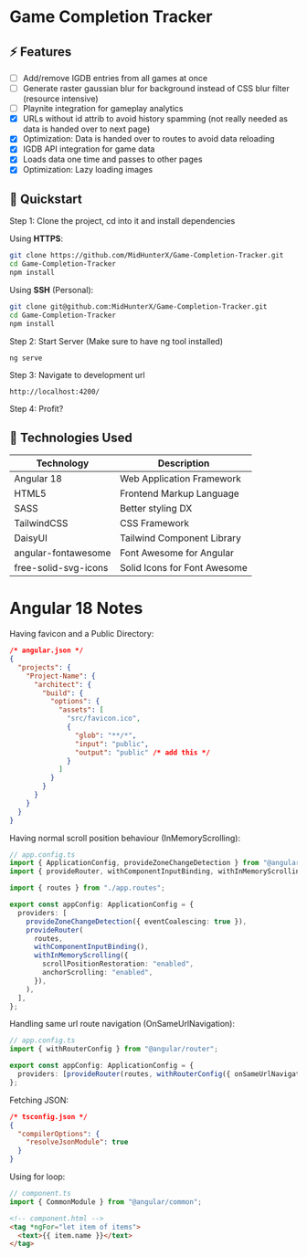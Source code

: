 # Game Completion Tracker

## ⚡ Features

- [ ] Add/remove IGDB entries from all games at once
- [ ] Generate raster gaussian blur for background instead of CSS blur filter (resource intensive)
- [ ] Playnite integration for gameplay analytics
- [x] URLs without id attrib to avoid history spamming (not really needed as data is handed over to next page)
- [x] Optimization: Data is handed over to routes to avoid data reloading
- [x] IGDB API integration for game data
- [x] Loads data one time and passes to other pages
- [x] Optimization: Lazy loading images

## 🚀 Quickstart

Step 1: Clone the project, cd into it and install dependencies

Using **HTTPS**:

```bash
git clone https://github.com/MidHunterX/Game-Completion-Tracker.git
cd Game-Completion-Tracker
npm install
```

Using **SSH** (Personal):

```bash
git clone git@github.com:MidHunterX/Game-Completion-Tracker.git
cd Game-Completion-Tracker
npm install
```

Step 2: Start Server (Make sure to have ng tool installed)

```bash
ng serve
```

Step 3: Navigate to development url

```
http://localhost:4200/
```

Step 4: Profit?

## 💽 Technologies Used

| Technology           | Description                  |
| -------------------- | ---------------------------- |
| Angular 18           | Web Application Framework    |
| HTML5                | Frontend Markup Language     |
| SASS                 | Better styling DX            |
| TailwindCSS          | CSS Framework                |
| DaisyUI              | Tailwind Component Library   |
| angular-fontawesome  | Font Awesome for Angular     |
| free-solid-svg-icons | Solid Icons for Font Awesome |

# Angular 18 Notes

Having favicon and a Public Directory:

```json
/* angular.json */
{
  "projects": {
    "Project-Name": {
      "architect": {
        "build": {
          "options": {
            "assets": [
              "src/favicon.ico",
              {
                "glob": "**/*",
                "input": "public",
                "output": "public" /* add this */
              }
            ]
          }
        }
      }
    }
  }
}
```

Having normal scroll position behaviour (InMemoryScrolling):

```ts
// app.config.ts
import { ApplicationConfig, provideZoneChangeDetection } from "@angular/core";
import { provideRouter, withComponentInputBinding, withInMemoryScrolling } from "@angular/router";

import { routes } from "./app.routes";

export const appConfig: ApplicationConfig = {
  providers: [
    provideZoneChangeDetection({ eventCoalescing: true }),
    provideRouter(
      routes,
      withComponentInputBinding(),
      withInMemoryScrolling({
        scrollPositionRestoration: "enabled",
        anchorScrolling: "enabled",
      }),
    ),
  ],
};
```

Handling same url route navigation (OnSameUrlNavigation):

```ts
// app.config.ts
import { withRouterConfig } from "@angular/router";

export const appConfig: ApplicationConfig = {
  providers: [provideRouter(routes, withRouterConfig({ onSameUrlNavigation: "reload" }))],
};
```

Fetching JSON:

```json
/* tsconfig.json */
{
  "compilerOptions": {
    "resolveJsonModule": true
  }
}
```

Using for loop:

```ts
// component.ts
import { CommonModule } from "@angular/common";
```

```html
<!-- component.html -->
<tag *ngFor="let item of items">
  <text>{{ item.name }}</text>
</tag>
```
